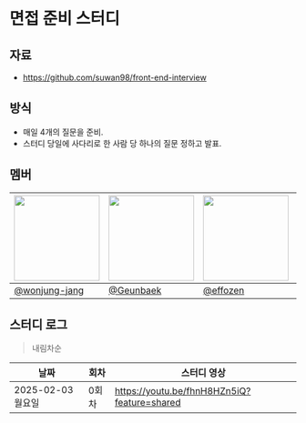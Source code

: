 # 면접 준비 스터디

## 자료

- https://github.com/suwan98/front-end-interview

## 방식

- 매일 4개의 질문을 준비.
- 스터디 당일에 사다리로 한 사람 당 하나의 질문 정하고 발표.

## 멤버

| <img src="https://github.com/wonjung-jang.png" width="150px" /> | <img src="https://github.com/Geunbaek.png" width="150px" /> | <img src="https://github.com/effozen.png" width="150px" /> | <img src="https://github.com/SU-VIN.png" width="150px" /> |
| --------------------------------------------------------------- | ----------------------------------------------------------- | ---------------------------------------------------------- | --------------------------------------------------------- |
| [@wonjung-jang](https://github.com/wonjung-jang)                | [@Geunbaek](https://github.com/Geunbaek)                    | [@effozen](https://github.com/effozen)                     | [@SU-VIN](https://github.com/SU-VIN)                      |

## 스터디 로그

> 내림차순

| 날짜              | 회차  | 스터디 영상                                 |
| ----------------- | ----- | ------------------------------------------- |
| 2025-02-03 월요일 | 0회차 | https://youtu.be/fhnH8HZn5iQ?feature=shared |

